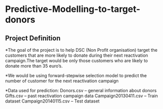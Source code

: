 # Predictive-Modelling-to-target-donors

## Project Definition
*The goal of the project is to help DSC (Non Profit organisation) target the customers that are more likely to donate during their next reactivation campaign.The target would be only those customers who are likely to donate more than 35 euro’s.

*We would be using forward-stepwise selection model to predict the number of customer for the next reactivation campaign

*Data used for prediction:
Donors.csv – general information about donors
Gifts.csv – past reactivation campaign data
Campaign20130411.csv – Train dataset
Campaign20140115.csv – Test dataset

